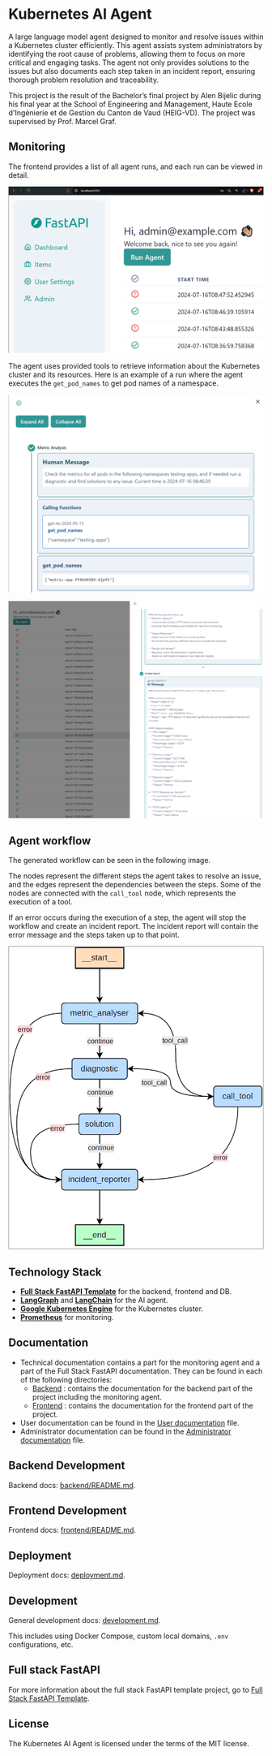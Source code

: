 # Kubernetes AI Agent

A large language model agent designed to monitor and resolve issues within a Kubernetes cluster efficiently. This agent assists system administrators by identifying the root cause of problems, allowing them to focus on more critical and engaging tasks. The agent not only provides solutions to the issues but also documents each step taken in an incident report, ensuring thorough problem resolution and traceability.

This project is the result of the Bachelor’s final project by Alen Bijelic during his final year at the School of Engineering and Management, Haute Ecole d'Ingénierie et de Gestion du Canton de Vaud (HEIG-VD). The project was supervised by Prof. Marcel Graf.

## Monitoring

The frontend provides a list of all agent runs, and each run can be viewed in detail.

![List LLM agent runs](img/realisation_frontend_index.svg)

The agent uses provided tools to retrieve information about the Kubernetes cluster and its resources. Here is an example of a run where the agent executes the `get_pod_names` to get pod names of a namespace.

![Details of a LLM agent run](img/realisation_frontend_run.svg)

![Details of a LLM agent run](img/run-details.png)

## Agent workflow

The generated workflow can be seen in the following image.

The nodes represent the different steps the agent takes to resolve an issue, and the edges represent the dependencies between the steps. Some of the nodes are connected with the `call_tool` node, which represents the execution of a tool. 

If an error occurs during the execution of a step, the agent will stop the workflow and create an incident report. The incident report will contain the error message and the steps taken up to that point.

![Graph flow](img/realisation_langgraphworkflow.png)

## Technology Stack
- [**Full Stack FastAPI Template**](https://github.com/tiangolo/full-stack-fastapi-template) for the backend, frontend and DB.
- [**LangGraph**](https://langchain-ai.github.io/langgraph/) and [**LangChain**](https://www.langchain.com/) for the AI agent.
- [**Google Kubernetes Engine**](https://cloud.google.com/kubernetes-engine) for the Kubernetes cluster.
- [**Prometheus**](https://prometheus.io/) for monitoring.

## Documentation

- Technical documentation contains a part for the monitoring agent and a part of the Full Stack FastAPI documentation. They can be found in each of the following directories:
    * [Backend](backend/README.md) : contains the documentation for the backend part of the project including the monitoring agent.
    * [Frontend](frontend/README.md) : contains the documentation for the frontend part of the project.
- User documentation can be found in the [User documentation](USER_README.md) file.
- Administrator documentation can be found in the [Administrator documentation](ADMINISTRATOR_README.md) file.

## Backend Development

Backend docs: [backend/README.md](./backend/README.md).

## Frontend Development

Frontend docs: [frontend/README.md](./frontend/README.md).

## Deployment

Deployment docs: [deployment.md](./deployment.md).

## Development

General development docs: [development.md](./development.md).

This includes using Docker Compose, custom local domains, `.env` configurations, etc.

## Full stack FastAPI

For more information about the full stack FastAPI template project, go to [Full Stack FastAPI Template](https://github.com/tiangolo/full-stack-fastapi-template).

## License

The Kubernetes AI Agent is licensed under the terms of the MIT license.
